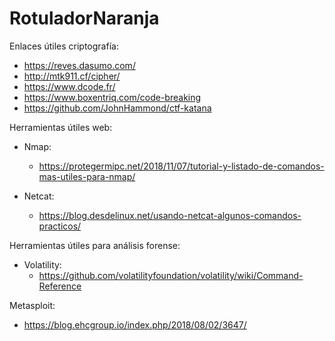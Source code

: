 # RotuladorNaranja

Enlaces útiles criptografía:
  - https://reves.dasumo.com/
  - http://mtk911.cf/cipher/
  - https://www.dcode.fr/
  - https://www.boxentriq.com/code-breaking
  - https://github.com/JohnHammond/ctf-katana

Herramientas útiles web:
  
  * Nmap:
    - https://protegermipc.net/2018/11/07/tutorial-y-listado-de-comandos-mas-utiles-para-nmap/
    
  * Netcat:
    - https://blog.desdelinux.net/usando-netcat-algunos-comandos-practicos/
        
Herramientas útiles para análisis forense:

  * Volatility:
    - https://github.com/volatilityfoundation/volatility/wiki/Command-Reference
    
Metasploit:
   - https://blog.ehcgroup.io/index.php/2018/08/02/3647/
   
